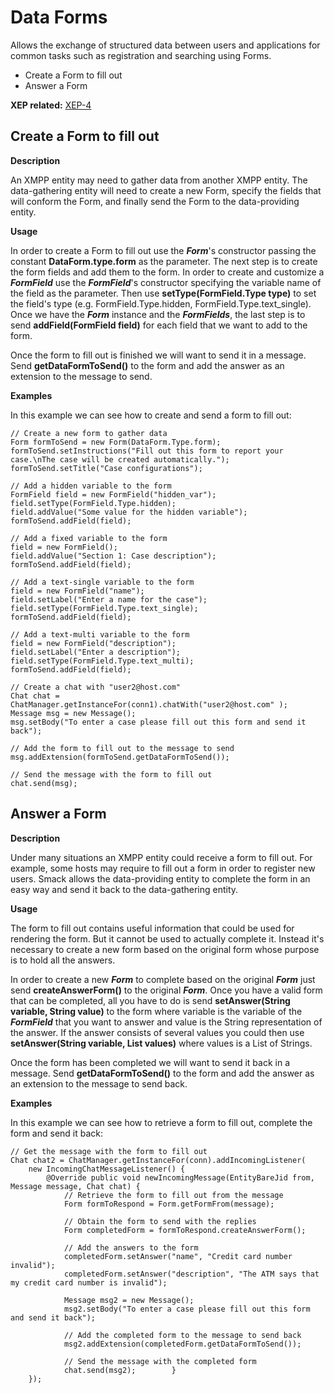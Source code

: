Data Forms
==========

Allows the exchange of structured data between users and applications for common
tasks such as registration and searching using Forms.

  * Create a Form to fill out
  * Answer a Form

**XEP related:** [XEP-4](http://www.xmpp.org/extensions/xep-0004.html)

Create a Form to fill out
-------------------------

**Description**

An XMPP entity may need to gather data from another XMPP entity. The data-gathering entity will need to create a new Form, specify the fields
that will conform the Form, and finally send the Form to the data-providing
entity.

**Usage**

In order to create a Form to fill out use the _**Form**_'s constructor passing
the constant **DataForm.type.form** as the parameter. The next step is to create
the form fields and add them to the form. In order to create and customize a
_**FormField**_ use the _**FormField**_'s constructor specifying the variable
name of the field as the parameter. Then use **setType(FormField.Type type)** to set
the field's type (e.g. FormField.Type.hidden, FormField.Type.text_single).
Once we have the _**Form**_ instance and the _**FormFields**_, the last step is
to send **addField(FormField field)** for each field that we want to add to
the form.

Once the form to fill out is finished we will want to send it in a message.
Send **getDataFormToSend()** to the form and add the answer as an extension to
the message to send.

**Examples**

In this example we can see how to create and send a form to fill out:

```
// Create a new form to gather data
Form formToSend = new Form(DataForm.Type.form);
formToSend.setInstructions("Fill out this form to report your case.\nThe case will be created automatically.");
formToSend.setTitle("Case configurations");

// Add a hidden variable to the form
FormField field = new FormField("hidden_var");
field.setType(FormField.Type.hidden);
field.addValue("Some value for the hidden variable");
formToSend.addField(field);

// Add a fixed variable to the form
field = new FormField();
field.addValue("Section 1: Case description");
formToSend.addField(field);

// Add a text-single variable to the form
field = new FormField("name");
field.setLabel("Enter a name for the case");
field.setType(FormField.Type.text_single);
formToSend.addField(field);

// Add a text-multi variable to the form
field = new FormField("description");
field.setLabel("Enter a description");
field.setType(FormField.Type.text_multi);
formToSend.addField(field);

// Create a chat with "user2@host.com"
Chat chat = ChatManager.getInstanceFor(conn1).chatWith("user2@host.com" );
Message msg = new Message();
msg.setBody("To enter a case please fill out this form and send it back");

// Add the form to fill out to the message to send
msg.addExtension(formToSend.getDataFormToSend());

// Send the message with the form to fill out
chat.send(msg);
```

Answer a Form
-------------

**Description**

Under many situations an XMPP entity could receive a form to fill out. For
example, some hosts may require to fill out a form in order to register new
users. Smack allows the data-providing entity to complete the form in an easy
way and send it back to the data-gathering entity.

**Usage**

The form to fill out contains useful information that could be used for
rendering the form. But it cannot be used to actually complete it. Instead
it's necessary to create a new form based on the original form whose purpose
is to hold all the answers.

In order to create a new _**Form**_ to complete based on the original
_**Form**_ just send **createAnswerForm()** to the original _**Form**_. Once
you have a valid form that can be completed, all you have to do is
send **setAnswer(String variable, String value)** to the form where variable
is the variable of the _**FormField**_ that you want to answer and value is
the String representation of the answer. If the answer consists of several
values you could then use **setAnswer(String variable, List values)** where
values is a List of Strings.

Once the form has been completed we will want to send it back in a message.
Send **getDataFormToSend()** to the form and add the answer as an extension to
the message to send back.

**Examples**

In this example we can see how to retrieve a form to fill out, complete the
form and send it back:

```
// Get the message with the form to fill out
Chat chat2 = ChatManager.getInstanceFor(conn).addIncomingListener(
	new IncomingChatMessageListener() {
		@Override public void newIncomingMessage(EntityBareJid from, Message message, Chat chat) {
			// Retrieve the form to fill out from the message
			Form formToRespond = Form.getFormFrom(message);

			// Obtain the form to send with the replies
			Form completedForm = formToRespond.createAnswerForm();

			// Add the answers to the form
			completedForm.setAnswer("name", "Credit card number invalid");
			completedForm.setAnswer("description", "The ATM says that my credit card number is invalid");

			Message msg2 = new Message();
			msg2.setBody("To enter a case please fill out this form and send it back");

			// Add the completed form to the message to send back
			msg2.addExtension(completedForm.getDataFormToSend());

			// Send the message with the completed form
			chat.send(msg2);		}
	});
```

